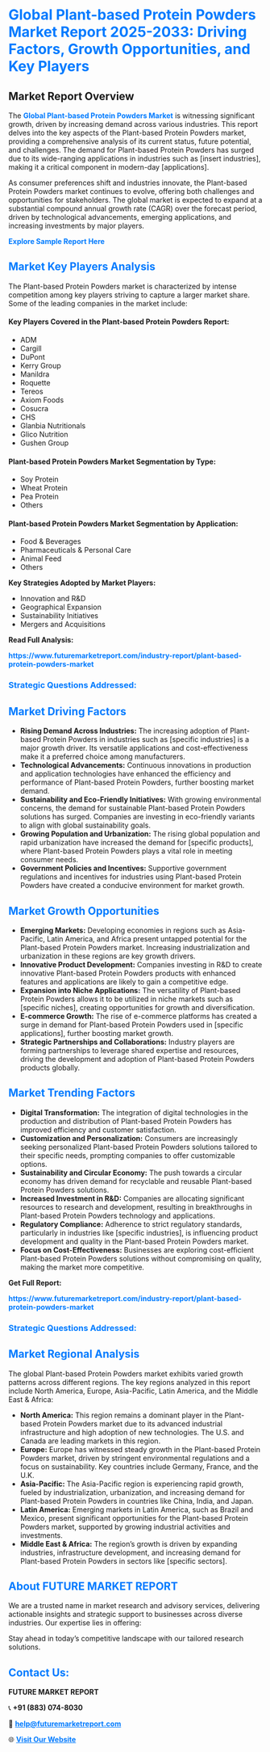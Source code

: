<h1 style="color: #007BFF;">Global Plant-based Protein Powders Market Report 2025-2033: Driving Factors, Growth Opportunities, and Key Players</h1>

<section id="overview">
<h2>Market Report Overview</h2>
<p>The <a href="https://www.futuremarketreport.com/industry-report/plant-based-protein-powders-market" style="color: #007BFF; text-decoration: none;"><strong>Global Plant-based Protein Powders Market</strong></a> is witnessing significant growth, driven by increasing demand across various industries. This report delves into the key aspects of the Plant-based Protein Powders market, providing a comprehensive analysis of its current status, future potential, and challenges. The demand for Plant-based Protein Powders has surged due to its wide-ranging applications in industries such as [insert industries], making it a critical component in modern-day [applications].</p>
<p>As consumer preferences shift and industries innovate, the Plant-based Protein Powders market continues to evolve, offering both challenges and opportunities for stakeholders. The global market is expected to expand at a substantial compound annual growth rate (CAGR) over the forecast period, driven by technological advancements, emerging applications, and increasing investments by major players.</p>
</section>

<section id="overview">
<p><a href="https://www.futuremarketreport.com/request-sample/reportId=26889" style="color: #007BFF; text-decoration: none;"><strong>Explore Sample Report Here</strong></a></p>
</section>

<section id="key-players">
<h2 style="color: #007BFF;">Market Key Players Analysis</h2>
<p>The Plant-based Protein Powders market is characterized by intense competition among key players striving to capture a larger market share. Some of the leading companies in the market include:</p>
<h4>Key Players Covered in the Plant-based Protein Powders Report:</h4>
<ul><li>ADM</li><li>Cargill</li><li>DuPont</li><li>Kerry Group</li><li>Manildra</li><li>Roquette</li><li>Tereos</li><li>Axiom Foods</li><li>Cosucra</li><li>CHS</li><li>Glanbia Nutritionals</li><li>Glico Nutrition</li><li>Gushen Group</li></ul>
<h4>Plant-based Protein Powders Market Segmentation by Type:</h4>
<ul><li>Soy Protein</li><li>Wheat Protein</li><li>Pea Protein</li><li>Others</li></ul>

<h4>Plant-based Protein Powders Market Segmentation by Application:</h4>
<ul><li>Food &amp; Beverages</li><li>Pharmaceuticals &amp; Personal Care</li><li>Animal Feed</li><li>Others</li></ul>
<p><strong>Key Strategies Adopted by Market Players:</strong></p>
<ul>
<li>Innovation and R&D</li>
<li>Geographical Expansion</li>
<li>Sustainability Initiatives</li>
<li>Mergers and Acquisitions</li>
</ul>
</section>

<section>
<p><strong>Read Full Analysis: </strong></p><a href="https://www.futuremarketreport.com/industry-report/plant-based-protein-powders-market" style="color: #007BFF; text-decoration: none;"><strong>https://www.futuremarketreport.com/industry-report/plant-based-protein-powders-market</strong></a>
<h3 style="color: #007BFF;">Strategic Questions Addressed:</h3>
</section>

<section id="driving-factors">
<h2 style="color: #007BFF;">Market Driving Factors</h2>
<ul>
<li><strong>Rising Demand Across Industries:</strong> The increasing adoption of Plant-based Protein Powders in industries such as [specific industries] is a major growth driver. Its versatile applications and cost-effectiveness make it a preferred choice among manufacturers.</li>
<li><strong>Technological Advancements:</strong> Continuous innovations in production and application technologies have enhanced the efficiency and performance of Plant-based Protein Powders, further boosting market demand.</li>
<li><strong>Sustainability and Eco-Friendly Initiatives:</strong> With growing environmental concerns, the demand for sustainable Plant-based Protein Powders solutions has surged. Companies are investing in eco-friendly variants to align with global sustainability goals.</li>
<li><strong>Growing Population and Urbanization:</strong> The rising global population and rapid urbanization have increased the demand for [specific products], where Plant-based Protein Powders plays a vital role in meeting consumer needs.</li>
<li><strong>Government Policies and Incentives:</strong> Supportive government regulations and incentives for industries using Plant-based Protein Powders have created a conducive environment for market growth.</li>
</ul>
</section>

<section id="growth-opportunities">
<h2 style="color: #007BFF;">Market Growth Opportunities</h2>
<ul>
<li><strong>Emerging Markets:</strong> Developing economies in regions such as Asia-Pacific, Latin America, and Africa present untapped potential for the Plant-based Protein Powders market. Increasing industrialization and urbanization in these regions are key growth drivers.</li>
<li><strong>Innovative Product Development:</strong> Companies investing in R&D to create innovative Plant-based Protein Powders products with enhanced features and applications are likely to gain a competitive edge.</li>
<li><strong>Expansion into Niche Applications:</strong> The versatility of Plant-based Protein Powders allows it to be utilized in niche markets such as [specific niches], creating opportunities for growth and diversification.</li>
<li><strong>E-commerce Growth:</strong> The rise of e-commerce platforms has created a surge in demand for Plant-based Protein Powders used in [specific applications], further boosting market growth.</li>
<li><strong>Strategic Partnerships and Collaborations:</strong> Industry players are forming partnerships to leverage shared expertise and resources, driving the development and adoption of Plant-based Protein Powders products globally.</li>
</ul>
</section>

<section id="trending-factors">
<h2 style="color: #007BFF;">Market Trending Factors</h2>
<ul>
<li><strong>Digital Transformation:</strong> The integration of digital technologies in the production and distribution of Plant-based Protein Powders has improved efficiency and customer satisfaction.</li>
<li><strong>Customization and Personalization:</strong> Consumers are increasingly seeking personalized Plant-based Protein Powders solutions tailored to their specific needs, prompting companies to offer customizable options.</li>
<li><strong>Sustainability and Circular Economy:</strong> The push towards a circular economy has driven demand for recyclable and reusable Plant-based Protein Powders solutions.</li>
<li><strong>Increased Investment in R&D:</strong> Companies are allocating significant resources to research and development, resulting in breakthroughs in Plant-based Protein Powders technology and applications.</li>
<li><strong>Regulatory Compliance:</strong> Adherence to strict regulatory standards, particularly in industries like [specific industries], is influencing product development and quality in the Plant-based Protein Powders market.</li>
<li><strong>Focus on Cost-Effectiveness:</strong> Businesses are exploring cost-efficient Plant-based Protein Powders solutions without compromising on quality, making the market more competitive.</li>
</ul>
</section>

<section>
<p><strong>Get Full Report: </strong></p><a href="https://www.futuremarketreport.com/industry-report/plant-based-protein-powders-market" style="color: #007BFF; text-decoration: none;"><strong>https://www.futuremarketreport.com/industry-report/plant-based-protein-powders-market</strong></a>
<h3 style="color: #007BFF;">Strategic Questions Addressed:</h3>
</section>


<section id="regional-analysis">
<h2 style="color: #007BFF;">Market Regional Analysis</h2>
<p>The global Plant-based Protein Powders market exhibits varied growth patterns across different regions. The key regions analyzed in this report include North America, Europe, Asia-Pacific, Latin America, and the Middle East & Africa:</p>
<ul>
<li><strong>North America:</strong> This region remains a dominant player in the Plant-based Protein Powders market due to its advanced industrial infrastructure and high adoption of new technologies. The U.S. and Canada are leading markets in this region.</li>
<li><strong>Europe:</strong> Europe has witnessed steady growth in the Plant-based Protein Powders market, driven by stringent environmental regulations and a focus on sustainability. Key countries include Germany, France, and the U.K.</li>
<li><strong>Asia-Pacific:</strong> The Asia-Pacific region is experiencing rapid growth, fueled by industrialization, urbanization, and increasing demand for Plant-based Protein Powders in countries like China, India, and Japan.</li>
<li><strong>Latin America:</strong> Emerging markets in Latin America, such as Brazil and Mexico, present significant opportunities for the Plant-based Protein Powders market, supported by growing industrial activities and investments.</li>
<li><strong>Middle East & Africa:</strong> The region’s growth is driven by expanding industries, infrastructure development, and increasing demand for Plant-based Protein Powders in sectors like [specific sectors].</li>
</ul>
</section>

<footer>
<h2 style="color: #007BFF;">About FUTURE MARKET REPORT</h2>
<p>We are a trusted name in market research and advisory services, delivering actionable insights and strategic support to businesses across diverse industries. Our expertise lies in offering:</p>

<p>Stay ahead in today’s competitive landscape with our tailored research solutions.</p>

<h2 style="color: #007BFF;">Contact Us:</h2>
<p><strong>FUTURE MARKET REPORT</strong></p>
<p>📞 <strong>+91 (883) 074-8030</strong></p>
<p>📧 <strong><a href="mailto:help@futuremarketreport.com" style="color: #007BFF;">help@futuremarketreport.com</a></strong></p>
<p>🌐 <strong><a href="https://www.futuremarketreport.com/" style="color: #007BFF;">Visit Our Website</a></strong></p>
</footer>